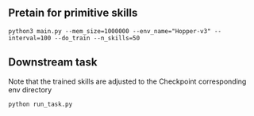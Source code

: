 ## Pretain for primitive skills
```shell
python3 main.py --mem_size=1000000 --env_name="Hopper-v3" --interval=100 --do_train --n_skills=50
```

## Downstream task
Note that the trained skills are adjusted to the Checkpoint corresponding env directory
```shell
python run_task.py
```